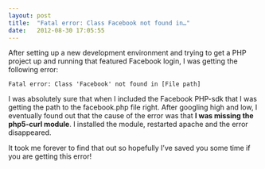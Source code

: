 ```yaml
---
layout: post
title:  "Fatal error: Class Facebook not found in…"
date:   2012-08-30 17:05:55
---
```


After setting up a new development environment and trying to get a PHP project up and running that featured Facebook login, I was getting the following error:

`Fatal error: Class 'Facebook' not found in [File path]`

I was absolutely sure that when I included the Facebook PHP-sdk that I was getting the path to the facebook.php file right. After googling high and low, I eventually found out that the cause of the error was that **I was missing the php5-curl module**. I installed the module, restarted apache and the error disappeared.

It took me forever to find that out so hopefully I’ve saved you some time if you are getting this error!